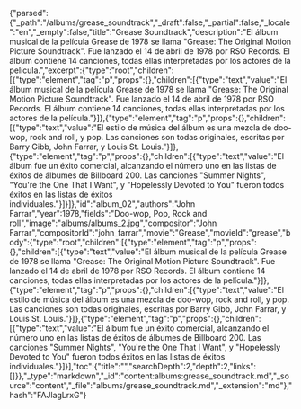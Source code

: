 {"parsed":{"_path":"/albums/grease_soundtrack","_draft":false,"_partial":false,"_locale":"en","_empty":false,"title":"Grease Soundtrack","description":"El álbum musical de la película Grease de 1978 se llama \"Grease: The Original Motion Picture Soundtrack\". Fue lanzado el 14 de abril de 1978 por RSO Records. El álbum contiene 14 canciones, todas ellas interpretadas por los actores de la película.","excerpt":{"type":"root","children":[{"type":"element","tag":"p","props":{},"children":[{"type":"text","value":"El álbum musical de la película Grease de 1978 se llama \"Grease: The Original Motion Picture Soundtrack\". Fue lanzado el 14 de abril de 1978 por RSO Records. El álbum contiene 14 canciones, todas ellas interpretadas por los actores de la película."}]},{"type":"element","tag":"p","props":{},"children":[{"type":"text","value":"El estilo de música del álbum es una mezcla de doo-wop, rock and roll, y pop. Las canciones son todas originales, escritas por Barry Gibb, John Farrar, y Louis St. Louis."}]},{"type":"element","tag":"p","props":{},"children":[{"type":"text","value":"El álbum fue un éxito comercial, alcanzando el número uno en las listas de éxitos de álbumes de Billboard 200. Las canciones \"Summer Nights\", \"You're the One That I Want\", y \"Hopelessly Devoted to You\" fueron todos éxitos en las listas de éxitos individuales."}]}]},"id":"album_02","authors":"John Farrar","year":1978,"fields":"Doo-wop, Pop, Rock and roll","image":"albums/albums_2.jpg","compositor":"John Farrar","compositorId":"john_farrar","movie":"Grease","movieId":"grease","body":{"type":"root","children":[{"type":"element","tag":"p","props":{},"children":[{"type":"text","value":"El álbum musical de la película Grease de 1978 se llama \"Grease: The Original Motion Picture Soundtrack\". Fue lanzado el 14 de abril de 1978 por RSO Records. El álbum contiene 14 canciones, todas ellas interpretadas por los actores de la película."}]},{"type":"element","tag":"p","props":{},"children":[{"type":"text","value":"El estilo de música del álbum es una mezcla de doo-wop, rock and roll, y pop. Las canciones son todas originales, escritas por Barry Gibb, John Farrar, y Louis St. Louis."}]},{"type":"element","tag":"p","props":{},"children":[{"type":"text","value":"El álbum fue un éxito comercial, alcanzando el número uno en las listas de éxitos de álbumes de Billboard 200. Las canciones \"Summer Nights\", \"You're the One That I Want\", y \"Hopelessly Devoted to You\" fueron todos éxitos en las listas de éxitos individuales."}]}],"toc":{"title":"","searchDepth":2,"depth":2,"links":[]}},"_type":"markdown","_id":"content:albums:grease_soundtrack.md","_source":"content","_file":"albums/grease_soundtrack.md","_extension":"md"},"hash":"FAJlagLrxG"}